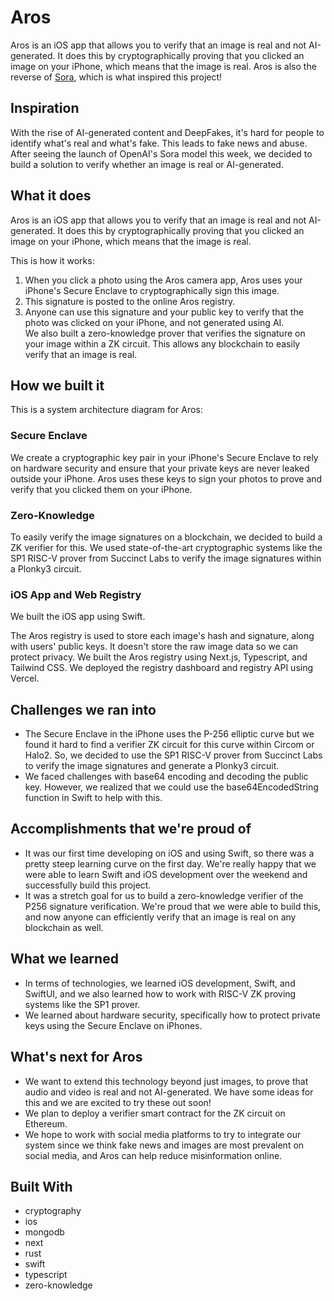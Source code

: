 # Aros
Aros is an iOS app that allows you to verify that an image is real and not AI-generated. It does this by cryptographically proving that you clicked an image on your iPhone, which means that the image is real. Aros is also the reverse of [Sora](https://openai.com/sora), which is what inspired this project!

## Inspiration
With the rise of AI-generated content and DeepFakes, it's hard for people to identify what's real and what's fake. This leads to fake news and abuse. After seeing the launch of OpenAI's Sora model this week, we decided to build a solution to verify whether an image is real or AI-generated.

## What it does
Aros is an iOS app that allows you to verify that an image is real and not AI-generated. It does this by cryptographically proving that you clicked an image on your iPhone, which means that the image is real.

This is how it works:
1. When you click a photo using the Aros camera app, Aros uses your iPhone's Secure Enclave to cryptographically sign this image.  
2. This signature is posted to the online Aros registry.  
3. Anyone can use this signature and your public key to verify that the photo was clicked on your iPhone, and not generated using AI.  
We also built a zero-knowledge prover that verifies the signature on your image within a ZK circuit. This allows any blockchain to easily verify that an image is real.

## How we built it
This is a system architecture diagram for Aros:

### Secure Enclave
We create a cryptographic key pair in your iPhone's Secure Enclave to rely on hardware security and ensure that your private keys are never leaked outside your iPhone. Aros uses these keys to sign your photos to prove and verify that you clicked them on your iPhone.

### Zero-Knowledge
To easily verify the image signatures on a blockchain, we decided to build a ZK verifier for this. We used state-of-the-art cryptographic systems like the SP1 RISC-V prover from Succinct Labs to verify the image signatures within a Plonky3 circuit.

### iOS App and Web Registry
We built the iOS app using Swift.

The Aros registry is used to store each image's hash and signature, along with users' public keys. It doesn't store the raw image data so we can protect privacy. We built the Aros registry using Next.js, Typescript, and Tailwind CSS. We deployed the registry dashboard and registry API using Vercel.

## Challenges we ran into
- The Secure Enclave in the iPhone uses the P-256 elliptic curve but we found it hard to find a verifier ZK circuit for this curve within Circom or Halo2. So, we decided to use the SP1 RISC-V prover from Succinct Labs to verify the image signatures and generate a Plonky3 circuit.  
- We faced challenges with base64 encoding and decoding the public key. However, we realized that we could use the base64EncodedString function in Swift to help with this.

## Accomplishments that we're proud of
- It was our first time developing on iOS and using Swift, so there was a pretty steep learning curve on the first day. We're really happy that we were able to learn Swift and iOS development over the weekend and successfully build this project.  
- It was a stretch goal for us to build a zero-knowledge verifier of the P256 signature verification. We're proud that we were able to build this, and now anyone can efficiently verify that an image is real on any blockchain as well.  

## What we learned
- In terms of technologies, we learned iOS development, Swift, and SwiftUI, and we also learned how to work with RISC-V ZK proving systems like the SP1 prover.  
- We learned about hardware security, specifically how to protect private keys using the Secure Enclave on iPhones.  

## What's next for Aros
- We want to extend this technology beyond just images, to prove that audio and video is real and not AI-generated. We have some ideas for this and we are excited to try these out soon!  
- We plan to deploy a verifier smart contract for the ZK circuit on Ethereum.  
- We hope to work with social media platforms to try to integrate our system since we think fake news and images are most prevalent on social media, and Aros can help reduce misinformation online.

## Built With
- cryptography  
- ios  
- mongodb  
- next  
- rust  
- swift  
- typescript  
- zero-knowledge  
